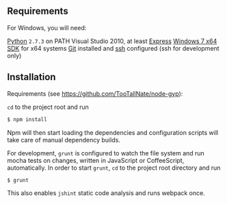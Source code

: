 Requirements
------------

For Windows, you will need:

[Python][python] `2.7.3` on PATH
Visual Studio 2010, at least [Express][vs]
[Windows 7 x64 SDK][winsdk] for x64 systems
[Git][git] installed and [ssh][ssh] configured (ssh for development only)

Installation
------------

Requirements (see https://github.com/TooTallNate/node-gyp):

`cd` to the project root and run

``` bash
$ npm install
```

Npm will then start loading the dependencies and configuration scripts will take care of manual dependency builds.

For development, `grunt` is configured to watch the file system and run mocha tests on changes, written in JavaScript or CoffeeScript, automatically. In order to start `grunt`, `cd` to the project root directory and run

``` bash
$ grunt
``` 

This also enables `jshint` static code analysis and runs webpack once.

[vs]: http://www.microsoft.com/visualstudio/en-us/products/2010-editions/visual-cpp-express
[python]: http://www.python.org/download/releases/2.7.3#download
[ssh]: https://help.github.com/articles/generating-ssh-keys
[git]: http://git-scm.com/downloads
[winsdk]: http://www.microsoft.com/download/en/details.aspx?displayLang=en&id=8279